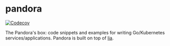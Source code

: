 # pandora

<a href="https://codecov.io/gh/iawia002/pandora">
  <img src="https://img.shields.io/codecov/c/github/iawia002/pandora.svg?style=flat-square" alt="Codecov">
</a>

The Pandora's box: code snippets and examples for writing Go/Kubernetes services/applications. Pandora is built on top of [lia](https://github.com/iawia002/lia).
